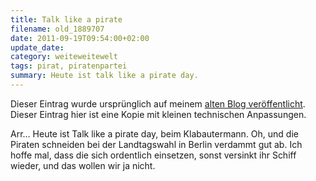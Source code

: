 ```yaml
---
title: Talk like a pirate
filename: old_1889707
date: 2011-09-19T09:54:00+02:00
update_date:
category: weiteweitewelt
tags: pirat, piratenpartei
summary: Heute ist talk like a pirate day.
---
```

Dieser Eintrag wurde ursprünglich auf meinem [alten Blog veröffentlicht](https://stu.blogger.de/stories/1889707/). Dieser Eintrag hier ist eine Kopie mit kleinen technischen Anpassungen.

Arr… Heute ist Talk like a pirate day, beim Klabautermann. Oh, und die Piraten schneiden bei der Landtagswahl in Berlin verdammt gut ab. Ich hoffe mal, dass die sich ordentlich einsetzen, sonst versinkt ihr Schiff wieder, und das wollen wir ja nicht.
